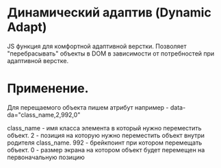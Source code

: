 # Динамический адаптив (Dynamic Adapt)
JS функция для комфортной адаптивной верстки. Позволяет "перебрасывать" объекты в DOM в зависимости от потребностей при адаптивной верстке.

# Применение.

Для перещаемого объекта пишем атрибут например - data-da="class_name,2,992,0"

class_name - имя класса элемента в который нужно переместить объект.
2 - позиция на которую нужно переместить объект внутри родителя class_name.
992 - брейкпоинт при котором перемещать объект.
0 - размер экрана на котором объект будет перемещен на первоначальную позицию
